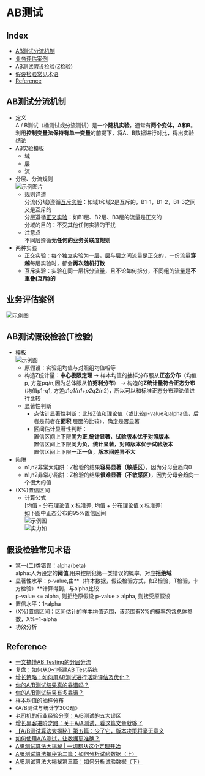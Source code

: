 AB测试
===
Index
---
- [AB测试分流机制](#AB测试分流机制)
- [业务评估案例](#业务评估案例)
- [AB测试假设检验(Z检验)](#AB测试假设检验(T检验))
- [假设检验常见术语](#假设检验常见术语)
- [Reference](#Reference)

## AB测试分流机制
- 定义<br>
A / B测试（桶测试或分流测试）是一个**随机实验**，通常有**两个变体，A和B**。利用**控制变量法保持有单一变量**的前提下，将A、B数据进行对比，得出实验结论
- AB实验模板
  - 域
  - 层
  - 流
- 分层、分流规则<br/>
![示例图片](../图片/分层分流规则.jpg)<br/>
  - 规则详述<br/>
分流(分域)遵循[互斥实验](./AB测试.md)：如域1和域2是互斥的，B1-1，B1-2，B1-3之间又是互斥的<br/>
分层遵循[正交实验](./AB测试.md)：如B1层、B2层、B3层的流量是正交的<br/>
分域的目的：不受其他任何实验的干扰<br/>
  - 注意点<br/>
不同层遵循**无任何的业务关联度规则**<br/>
- 两种实验
  - 正交实验：每个独立实验为一层，层与层之间流量是正交的，一份流量**穿越**每层实验时，都会**再次随机打散**
  - 互斥实验：实验在同一层拆分流量，且不论如何拆分，不同组的流量是**不重叠(互斥)的**
## 业务评估案例
![示例图](../图片/AB测试评估示例.jpg)
## AB测试假设检验(T检验)
- 模板<br/>
![示例图](../图片/Z统计量.png)<br/>
  - 原假设：实验组均值与对照组均值相等
  - 构造Z统计量：**中心极限定理** -> 样本均值的抽样分布服从**正态分布**（均值p, 方差pq/n,因为总体服从**伯努利分布**） -> 构造的**Z统计量符合正态分布**(均值p1-q1, 方差p1*q1/n1+p2*q2/n2)，所以可以和标准正态分布理论值进行比较<br/>
  - 显著性判断
    - 点估计显著性判断：比较Z值和理论值（或比较p-value和alpha值，后者是前者在**面积** 层面的比较），确定是否显著
    - 区间估计显著性判断：<br/>
    置信区间上下限**同为正**,**统计显著**，**试验版本优于对照版本**<br/>
    置信区间上下限**同为负**，**统计显著**，**对照版本优于试验版本**<br/>
    置信区间上下限**一正一负**，**版本间差异不大**
- 陷阱
  - n1,n2非常大陷阱：Z检验的结果**容易显著（敏感区）**，因为分母会趋向0
  - n1,n2非常小陷阱：Z检验的结果**很难显著（不敏感区）**，因为分母会趋向一个很大的值
- (X%)置信区间
  - 计算公式<br/>
  [均值 - 分布理论值 x 标准差, 均值 + 分布理论值 x 标准差]<br/>
  如下图中正态分布的95%置信区间<br/>
  ![示例图](../图片/置信区间示例1.png)<br/>
  ![实力如](../图片/置信区间示例2.png)<br/>
## 假设检验常见术语
- 第一(二)类错误：alpha(beta)<br/>
alpha:人为设定的**阈值**,用来控制犯第一类错误的概率，对应**拒绝域**
- 显著性水平：p-value,由**（样本数据，假设检验方式，如Z检验，T检验，卡方检验）**计算得到，与alpha比较<br/>
p-value <= alpha, 则拒绝原假设
p-value > alpha, 则接受原假设
- 置信水平：1-alpha
- (X%)置信区间：区间估计的样本均值范围，该范围有X%的概率包含总体参数，X%=1-alpha
- 功效分析



## Reference
- [一文搞懂AB Testing的分层分流](http://www.woshipm.com/pd/1080730.html)
- [复盘：如何从0~1搭建AB Test系统](http://www.woshipm.com/pd/2425383.html)
- [增长策略：如何用AB测试进行活动评估及优化？](http://www.woshipm.com/pd/2078040.html)
- [你的A/B测试结果真的靠谱吗？](http://www.woshipm.com/data-analysis/2207880.html)
- [你的A/B测试结果有多靠谱？](http://www.woshipm.com/data-analysis/2207880.html)
- [样本均值的抽样分布](https://baike.baidu.com/item/%E6%A0%B7%E6%9C%AC%E5%9D%87%E5%80%BC%E7%9A%84%E6%8A%BD%E6%A0%B7%E5%88%86%E5%B8%83/7181356?fr=aladdin)
- 《A/B测试与统计学300题》
- [老司机的行业经验分享：A/B测试的五大误区](http://www.woshipm.com/data-analysis/498087.html)
- [增长黑客进阶之路：关于A/A测试，看这篇文章就够了](http://www.woshipm.com/data-analysis/427086.html)
- [【A/B测试算法大揭秘】第五篇：少了它，版本决策将毫无意义](http://www.woshipm.com/pmd/394039.html)
- [如何使用A/A测试，让数据更准确？](http://www.woshipm.com/data-analysis/438269.html)
- [A/B测试算法大揭秘 | 一切都从这个定理开始](http://www.woshipm.com/operate/376703.html)
- [A/B测试算法揭秘第二篇：如何分析试验数据（上）
](http://www.woshipm.com/pmd/380883.html)
- [A/B测试算法大揭秘第三篇：如何分析试验数据（下）
](http://www.woshipm.com/operate/385200.html)
- []()
